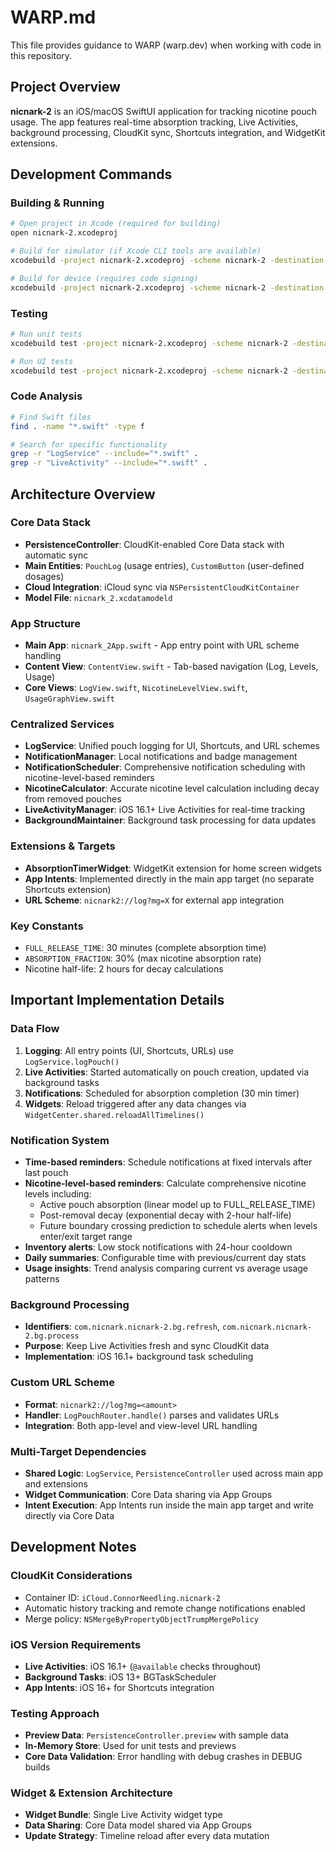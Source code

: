 # WARP.md

This file provides guidance to WARP (warp.dev) when working with code in this repository.

## Project Overview

**nicnark-2** is an iOS/macOS SwiftUI application for tracking nicotine pouch usage. The app features real-time absorption tracking, Live Activities, background processing, CloudKit sync, Shortcuts integration, and WidgetKit extensions.

## Development Commands

### Building & Running
```bash
# Open project in Xcode (required for building)
open nicnark-2.xcodeproj

# Build for simulator (if Xcode CLI tools are available)
xcodebuild -project nicnark-2.xcodeproj -scheme nicnark-2 -destination 'platform=iOS Simulator,name=iPhone 15' build

# Build for device (requires code signing)
xcodebuild -project nicnark-2.xcodeproj -scheme nicnark-2 -destination generic/platform=iOS build
```

### Testing
```bash
# Run unit tests
xcodebuild test -project nicnark-2.xcodeproj -scheme nicnark-2 -destination 'platform=iOS Simulator,name=iPhone 15'

# Run UI tests  
xcodebuild test -project nicnark-2.xcodeproj -scheme nicnark-2 -destination 'platform=iOS Simulator,name=iPhone 15' -only-testing:nicnark-2UITests
```

### Code Analysis
```bash
# Find Swift files
find . -name "*.swift" -type f

# Search for specific functionality
grep -r "LogService" --include="*.swift" .
grep -r "LiveActivity" --include="*.swift" .
```

## Architecture Overview

### Core Data Stack
- **PersistenceController**: CloudKit-enabled Core Data stack with automatic sync
- **Main Entities**: `PouchLog` (usage entries), `CustomButton` (user-defined dosages)
- **Cloud Integration**: iCloud sync via `NSPersistentCloudKitContainer`
- **Model File**: `nicnark_2.xcdatamodeld`

### App Structure
- **Main App**: `nicnark_2App.swift` - App entry point with URL scheme handling
- **Content View**: `ContentView.swift` - Tab-based navigation (Log, Levels, Usage)
- **Core Views**: `LogView.swift`, `NicotineLevelView.swift`, `UsageGraphView.swift`

### Centralized Services
- **LogService**: Unified pouch logging for UI, Shortcuts, and URL schemes
- **NotificationManager**: Local notifications and badge management
- **NotificationScheduler**: Comprehensive notification scheduling with nicotine-level-based reminders
- **NicotineCalculator**: Accurate nicotine level calculation including decay from removed pouches
- **LiveActivityManager**: iOS 16.1+ Live Activities for real-time tracking
- **BackgroundMaintainer**: Background task processing for data updates

### Extensions & Targets
- **AbsorptionTimerWidget**: WidgetKit extension for home screen widgets
- **App Intents**: Implemented directly in the main app target (no separate Shortcuts extension)
- **URL Scheme**: `nicnark2://log?mg=X` for external app integration

### Key Constants
- `FULL_RELEASE_TIME`: 30 minutes (complete absorption time)
- `ABSORPTION_FRACTION`: 30% (max nicotine absorption rate)
- Nicotine half-life: 2 hours for decay calculations

## Important Implementation Details

### Data Flow
1. **Logging**: All entry points (UI, Shortcuts, URLs) use `LogService.logPouch()`
2. **Live Activities**: Started automatically on pouch creation, updated via background tasks
3. **Notifications**: Scheduled for absorption completion (30 min timer)
4. **Widgets**: Reload triggered after any data changes via `WidgetCenter.shared.reloadAllTimelines()`

### Notification System
- **Time-based reminders**: Schedule notifications at fixed intervals after last pouch
- **Nicotine-level-based reminders**: Calculate comprehensive nicotine levels including:
  - Active pouch absorption (linear model up to FULL_RELEASE_TIME)
  - Post-removal decay (exponential decay with 2-hour half-life)
  - Future boundary crossing prediction to schedule alerts when levels enter/exit target range
- **Inventory alerts**: Low stock notifications with 24-hour cooldown
- **Daily summaries**: Configurable time with previous/current day stats
- **Usage insights**: Trend analysis comparing current vs average usage patterns

### Background Processing
- **Identifiers**: `com.nicnark.nicnark-2.bg.refresh`, `com.nicnark.nicnark-2.bg.process`
- **Purpose**: Keep Live Activities fresh and sync CloudKit data
- **Implementation**: iOS 16.1+ background task scheduling

### Custom URL Scheme
- **Format**: `nicnark2://log?mg=<amount>`
- **Handler**: `LogPouchRouter.handle()` parses and validates URLs
- **Integration**: Both app-level and view-level URL handling

### Multi-Target Dependencies
- **Shared Logic**: `LogService`, `PersistenceController` used across main app and extensions
- **Widget Communication**: Core Data sharing via App Groups
- **Intent Execution**: App Intents run inside the main app target and write directly via Core Data

## Development Notes

### CloudKit Considerations
- Container ID: `iCloud.ConnorNeedling.nicnark-2`
- Automatic history tracking and remote change notifications enabled
- Merge policy: `NSMergeByPropertyObjectTrumpMergePolicy`

### iOS Version Requirements
- **Live Activities**: iOS 16.1+ (`@available` checks throughout)
- **Background Tasks**: iOS 13+ BGTaskScheduler
- **App Intents**: iOS 16+ for Shortcuts integration

### Testing Approach
- **Preview Data**: `PersistenceController.preview` with sample data
- **In-Memory Store**: Used for unit tests and previews
- **Core Data Validation**: Error handling with debug crashes in DEBUG builds

### Widget & Extension Architecture
- **Widget Bundle**: Single Live Activity widget type
- **Data Sharing**: Core Data model shared via App Groups
- **Update Strategy**: Timeline reload after every data mutation

